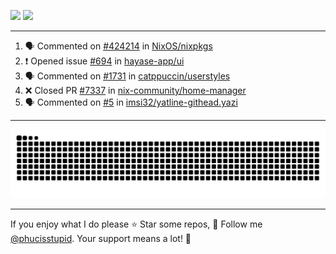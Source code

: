 ![](https://github-readme-stats.vercel.app/api?username=phucisstupid&show_icons=true&theme=catppuccin_mocha)
![](https://streak-stats.demolab.com?user=phucisstupid&theme=catppuccin_mocha)

---

<!--START_SECTION:activity-->
1. 🗣 Commented on [#424214](https://github.com/NixOS/nixpkgs/pull/424214#issuecomment-3064631584) in [NixOS/nixpkgs](https://github.com/NixOS/nixpkgs)
2. ❗ Opened issue [#694](https://github.com/hayase-app/ui/issues/694) in [hayase-app/ui](https://github.com/hayase-app/ui)
3. 🗣 Commented on [#1731](https://github.com/catppuccin/userstyles/pull/1731#issuecomment-3045584251) in [catppuccin/userstyles](https://github.com/catppuccin/userstyles)
4. ❌ Closed PR [#7337](https://github.com/nix-community/home-manager/pull/7337) in [nix-community/home-manager](https://github.com/nix-community/home-manager)
5. 🗣 Commented on [#5](https://github.com/imsi32/yatline-githead.yazi/issues/5#issuecomment-3041175789) in [imsi32/yatline-githead.yazi](https://github.com/imsi32/yatline-githead.yazi)
<!--END_SECTION:activity-->

---

<picture>
  <source media="(prefers-color-scheme: dark)" srcset="https://raw.githubusercontent.com/phucisstupid/phucisstupid/output/github-contribution-grid-snake-dark.svg">
  <source media="(prefers-color-scheme: light)" srcset="https://raw.githubusercontent.com/phucisstupid/phucisstupid/output/github-contribution-grid-snake.svg">
  <img alt="GitHub Contribution Grid Snake" src="https://raw.githubusercontent.com/phucisstupid/phucisstupid/output/github-contribution-grid-snake.svg">
</picture>

---

If you enjoy what I do please ⭐ Star some repos, 👤 Follow me [@phucisstupid](https://github.com/phucisstupid). Your support means a lot! 💙
